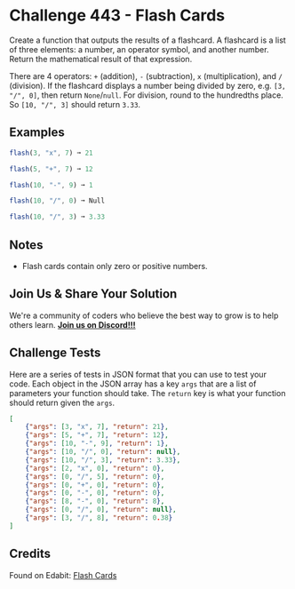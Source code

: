 # Challenge 443 - Flash Cards

Create a function that outputs the results of a flashcard. A flashcard is a list of three elements: a number, an operator symbol, and another number. Return the mathematical result of that expression.

There are 4 operators: `+` (addition), `-` (subtraction), `x` (multiplication), and `/` (division). If the flashcard displays a number being divided by zero, e.g. `[3, "/", 0]`, then return `None`/`null`. For division, round to the hundredths place. So `[10, "/", 3]` should return `3.33`.

## Examples
```js
flash(3, "x", 7) ➞ 21

flash(5, "+", 7) ➞ 12

flash(10, "-", 9) ➞ 1

flash(10, "/", 0) ➞ Null

flash(10, "/", 3) ➞ 3.33
```
## Notes

- Flash cards contain only zero or positive numbers.

## Join Us & Share Your Solution

We're a community of coders who believe the best way to grow is to help others learn. **[Join us on Discord!!!](https://discord.gg/sfHykntuGy)**

## Challenge Tests

Here are a series of tests in JSON format that you can use to test your code. Each object in the JSON array has a key `args` that are a list of parameters your function should take. The `return` key is what your function should return given the `args`. 
```json
[
    {"args": [3, "x", 7], "return": 21},
    {"args": [5, "+", 7], "return": 12},
    {"args": [10, "-", 9], "return": 1},
    {"args": [10, "/", 0], "return": null},
    {"args": [10, "/", 3], "return": 3.33},
    {"args": [2, "x", 0], "return": 0},
    {"args": [0, "/", 5], "return": 0},
    {"args": [0, "+", 0], "return": 0},
    {"args": [0, "-", 0], "return": 0},
    {"args": [8, "-", 0], "return": 8},
    {"args": [0, "/", 0], "return": null},
    {"args": [3, "/", 8], "return": 0.38}
]
```
## Credits

Found on Edabit: [Flash Cards](https://edabit.com/challenge/ZZsnGAjYLyosG9zmH)
